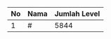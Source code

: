 | No | Nama            | Jumlah Level |
|----|-----------------|--------------|
| 1  | #    |    5844        |
